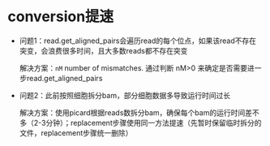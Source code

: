 # conversion提速

- 问题1：read.get_aligned_pairs会遍历read的每个位点，如果该read不存在突变，会浪费很多时间，且大多数reads都不存在突变

  解决方案：`nM` number of mismatches. 通过判断 nM>0 来确定是否需要进一步read.get_aligned_pairs

- 问题2：此前按照细胞拆分bam，部分细胞数据多导致运行时间过长
  
  解决方案：使用picard根据reads数拆分bam，确保每个bam的运行时间差不多（2-3分钟）；replacement步骤使用同一方法提速（先暂时保留临时拆分的文件，replacement步骤统一删除）
